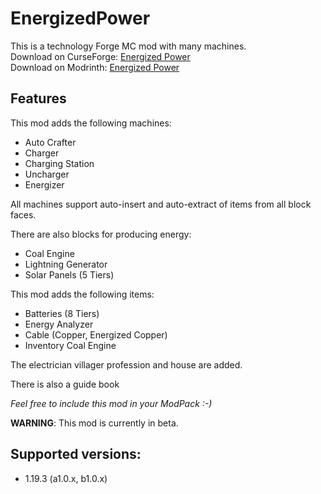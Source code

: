 # EnergizedPower
This is a technology Forge MC mod with many machines.<br>
Download on CurseForge: [Energized Power](https://www.curseforge.com/minecraft/mc-mods/energized-power)<br>
Download on Modrinth: [Energized Power](https://modrinth.com/mod/energized-power)

## Features
This mod adds the following machines:
- Auto Crafter
- Charger
- Charging Station
- Uncharger
- Energizer

All machines support auto-insert and auto-extract of items from all block faces.

There are also blocks for producing energy:
- Coal Engine
- Lightning Generator
- Solar Panels (5 Tiers)

This mod adds the following items:
- Batteries (8 Tiers)
- Energy Analyzer
- Cable (Copper, Energized Copper)
- Inventory Coal Engine

The electrician villager profession and house are added.

There is also a guide book

*Feel free to include this mod in your ModPack :-)*

**WARNING**: This mod is currently in beta.

## Supported versions:
- 1.19.3 (a1.0.x, b1.0.x)
